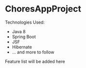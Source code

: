 # ChoresAppProject

Technologies Used:
- Java 8
- Spring Boot
- JSF
- Hibernate
- ... and more to follow

Feature list will be added here
